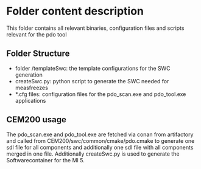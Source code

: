 # Folder content description #

This folder contains all relevant binaries, configuration files and scripts relevant for the pdo tool

## Folder Structure ##

- folder /templateSwc: the template configurations for the SWC generation
- createSwc.py: python script to generate the SWC needed for measfreezes
- *.cfg files: configuration files for the pdo_scan.exe and pdo_tool.exe applications

## CEM200 usage ##

The pdo_scan.exe and pdo_tool.exe are fetched via conan from artifactory and called from CEM200/swc/common/cmake/pdo.cmake to generate one sdl file for all components and additionally one sdl file with all components merged in one file.
Additionally createSwc.py is used to generate the Softwarecontainer for the MI 5.


